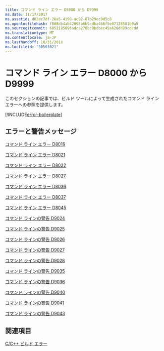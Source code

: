 ```yaml
---
title: コマンド ライン エラー D8000 から D9999
ms.date: 11/17/2017
ms.assetid: d02ec7df-26a5-4198-ac92-87b29ec9d5c8
ms.openlocfilehash: f808db4ab42098b6b9cdba466f5e07128581b0a5
ms.sourcegitcommit: 6052185696adca270bc9bdbec45a626dd89cdcdd
ms.translationtype: MT
ms.contentlocale: ja-JP
ms.lasthandoff: 10/31/2018
ms.locfileid: "50563021"
---
```

# <a name="command-line-errors-d8000-through-d9999"></a>コマンド ライン エラー D8000 から D9999

このセクションの記事では、ビルド ツールによって生成されたコマンド ライン エラーへの参照を提供します。

[!INCLUDE[error-boilerplate](../../error-messages/includes/error-boilerplate.md)]

## <a name="error-and-warning-messages"></a>エラーと警告メッセージ

[コマンド ライン エラー D8016](../../error-messages/tool-errors/command-line-error-d8016.md)

[コマンド ライン エラー D8021](../../error-messages/tool-errors/command-line-error-d8021.md)

[コマンド ライン エラー D8022](../../error-messages/tool-errors/command-line-error-d8022.md)

[コマンド ライン エラー D8027](../../error-messages/tool-errors/command-line-error-d8027.md)

[コマンド ライン エラー D8036](../../error-messages/tool-errors/command-line-error-d8036.md)

[コマンド ライン エラー D8037](../../error-messages/tool-errors/command-line-error-d8037.md)

[コマンド ライン エラー D8045](../../error-messages/tool-errors/command-line-error-d8045.md)

[コマンド ラインの警告 D9024](../../error-messages/tool-errors/command-line-warning-d9024.md)

[コマンド ラインの警告 D9025](../../error-messages/tool-errors/command-line-warning-d9025.md)

[コマンド ラインの警告 D9026](../../error-messages/tool-errors/command-line-warning-d9026.md)

[コマンド ラインの警告 D9027](../../error-messages/tool-errors/command-line-warning-d9027.md)

[コマンド ラインの警告 D9028](../../error-messages/tool-errors/command-line-warning-d9028.md)

[コマンド ラインの警告 D9035](../../error-messages/tool-errors/command-line-warning-d9035.md)

[コマンド ラインの警告 D9036](../../error-messages/tool-errors/command-line-warning-d9036.md)

[コマンド ラインの警告 D9040](../../error-messages/tool-errors/command-line-warning-d9040.md)

[コマンド ラインの警告 D9041](../../error-messages/tool-errors/command-line-warning-d9041.md)

[コマンド ラインの警告 D9043](../../error-messages/tool-errors/command-line-warning-d9043.md)

## <a name="see-also"></a>関連項目

[C/C++ ビルド エラー](../../error-messages/compiler-errors-1/c-cpp-build-errors.md)